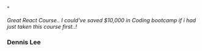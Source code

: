 <p class="quote-char">"</p> 

_Great React Course.. I could've saved $10,000 in Coding bootcamp if i had just taken this course first..!_

### Dennis Lee